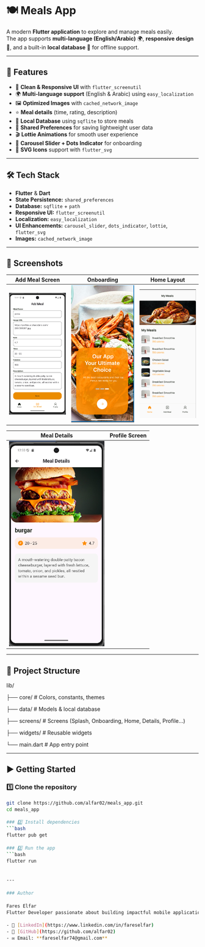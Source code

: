 # 🍽️ Meals App

A modern **Flutter application** to explore and manage meals easily.  
The app supports **multi-language (English/Arabic)** 🌍, **responsive design** 📱, and a built-in **local database** 💾 for offline support.

---

## 🚀 Features
- 📱 **Clean & Responsive UI** with `flutter_screenutil`
- 🌍 **Multi-language support** (English & Arabic) using `easy_localization`
- 🖼️ **Optimized Images** with `cached_network_image`
- ⭐ **Meal details** (time, rating, description)
- 💾 **Local Database** using `sqflite` to store meals
- 🧩 **Shared Preferences** for saving lightweight user data
- 🎬 **Lottie Animations** for smooth user experience
- 🎠 **Carousel Slider + Dots Indicator** for onboarding
- 🎨 **SVG Icons** support with `flutter_svg`

---

## 🛠️ Tech Stack
- **Flutter** & **Dart**
- **State Persistence:** `shared_preferences`
- **Database:** `sqflite` + `path`
- **Responsive UI:** `flutter_screenutil`
- **Localization:** `easy_localization`
- **UI Enhancements:** `carousel_slider`, `dots_indicator`, `lottie`, `flutter_svg`
- **Images:** `cached_network_image`

---

## 📸 Screenshots
| Add Meal Screen | Onboarding | Home Layout |
|---------------|------------|-------------|
| <img src="screenshots/Add_meal.png" width="250"/> | <img src="screenshots/onboarding.png" width="250"/> | <img src="screenshots/home.png" width="250"/> |

| Meal Details | Profile Screen |
|--------------|----------------|
| <img src="screenshots/meal_details.png" width="250"/> | <img /> |

---

## 📂 Project Structure

lib/

├── core/ # Colors, constants, themes

├── data/ # Models & local database

├── screens/ # Screens (Splash, Onboarding, Home, Details, Profile...)

├── widgets/ # Reusable widgets

└── main.dart # App entry point

---

## ▶️ Getting Started

### 1️⃣ Clone the repository
```bash
git clone https://github.com/alfar02/meals_app.git
cd meals_app

### 2️⃣ Install dependencies
```bash
flutter pub get

### 2️⃣ Run the app
```bash
flutter run


---

### Author

Fares Elfar
Flutter Developer passionate about building impactful mobile applications 🚀

- 💼 [LinkedIn](https://www.linkedin.com/in/fareselfar)
- 🐙 [GitHub](https://github.com/alfar02)
- ✉️ Email: **fareselfar74@gmail.com**



